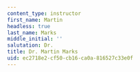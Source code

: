 ```yaml
---
content_type: instructor
first_name: Martin
headless: true
last_name: Marks
middle_initial: ''
salutation: Dr.
title: Dr. Martin Marks
uid: ec2718e2-cf50-cb16-ca0a-816527c33e0f
---
```

